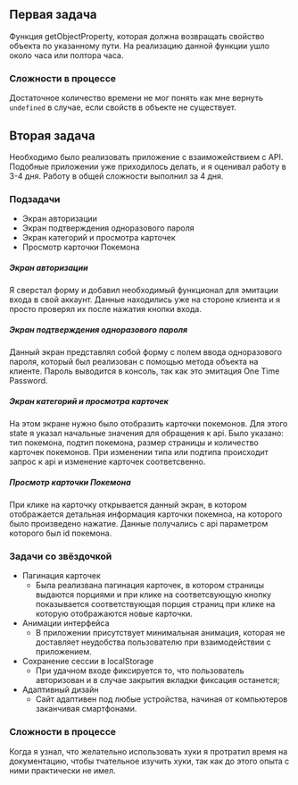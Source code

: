 ## Первая задача
Функция getObjectProperty, которая должна возвращать свойство объекта по указанному пути. На реализацию данной функции ушло около часа или полтора часа. 
### Сложности в процессе
Достаточное количество времени не мог понять как мне вернуть `undefined` в случае, если свойств в объекте не существует.
## Вторая задача
Необходимо было реализовать приложение с взаиможействием с API. Подобные приложении уже приходилось делать, и я оценивал работу в 3-4 дня. Работу в общей сложности выполнил за 4 дня.

### Подзадачи
- Экран авторизации
- Экран подтверждения одноразового пароля
- Экран категорий и просмотра карточек
- Просмотр карточки Покемона
##### Экран авторизации
Я сверстал форму и добавил необходимый функционал для эмитации входа в свой аккаунт. Данные находились уже на стороне клиента и я просто проверял их после нажатия кнопки входа. 
##### Экран подтверждения одноразового пароля
Данный экран представлял собой форму с полем ввода одноразового пароля, который был реализован с помощью метода объекта на клиенте. Пароль выводится в консоль, так как это эмитация One Time Password.
##### Экран категорий и просмотра карточек
На этом экране нужно было отобразить карточки покемонов. Для этого state я указал начальные значения для обращения к api. Было указано: тип покемона, подтип покемона, размер страницы и количество карточек покемонов. При изменении типа или подтипа происходит запрос к api и изменение карточек соответсвенно.
##### Просмотр карточки Покемона
При клике на карточку открывается данный экран, в котором отображается детальная информация карточки покемноа, на которого было произведено нажатие. Данные получались с api параметром которого был id покемона.

### Задачи со звёздочкой
- Пагинация карточек
    + Была реализвана пагинация карточек, в котором страницы выдаются порциями и при клике на соответсвующую кнопку показывается соответствующая порция страниц при клике на которую отображаются новые карточки.
- Анимации интерфейса
    + В приложении присутствует минимальная анимация, которая не доставляет неудобства пользователю при взаимодействии с приложением.
- Сохранение сессии в localStorage
    + При удачном входе фиксируется то, что пользователь авторизован и в случае закрытия вкладки фиксация останется;  
- Адаптивный дизайн
    + Сайт адаптивен под любые устройства, начиная от компьютеров заканчивая смартфонами.

### Сложности в процессе
Когда я узнал, что желательно использовать хуки я протратил время на документацию, чтобы тчательное изучить хуки, так как до этого опыта с ними практически не имел.
